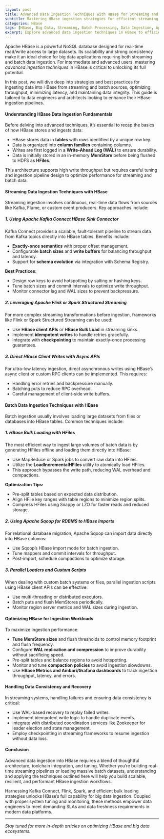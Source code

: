 ```yaml
---
layout: post
title: Advanced Data Ingestion Techniques with HBase for Streaming and Batch Data
subtitle: Mastering HBase ingestion strategies for efficient streaming and batch data processing in big data environments
categories: HBase
tags: [HBase, Big Data, Streaming, Batch Processing, Data Ingestion, Apache Hadoop, NoSQL, Data Engineering]
excerpt: Explore advanced data ingestion techniques in HBase to efficiently handle both streaming and batch workloads. Learn best practices and architectures for scalable, low-latency data pipelines.
---
```

Apache HBase is a powerful NoSQL database designed for real-time read/write access to large datasets. Its scalability and strong consistency make it an ideal choice for big data applications requiring both streaming and batch data ingestion. For intermediate and advanced users, mastering *advanced ingestion techniques* in HBase is critical to unlocking its full potential.

In this post, we will dive deep into strategies and best practices for ingesting data into HBase from streaming and batch sources, optimizing throughput, minimizing latency, and maintaining data integrity. This guide is tailored to data engineers and architects looking to enhance their HBase ingestion pipelines.

#### Understanding HBase Data Ingestion Fundamentals

Before delving into advanced techniques, it’s essential to recap the basics of how HBase stores and ingests data:

- HBase stores data in **tables** with rows identified by a unique row key.
- Data is organized into **column families** containing columns.
- Writes are first logged in a **Write-Ahead Log (WAL)** to ensure durability.
- Data is initially stored in an in-memory **MemStore** before being flushed to HDFS as **HFiles**.

This architecture supports high write throughput but requires careful tuning and ingestion pipeline design to optimize performance for streaming and batch data.

#### Streaming Data Ingestion Techniques with HBase

Streaming ingestion involves continuous, real-time data flows from sources like Kafka, Flume, or custom event producers. Key approaches include:

##### 1. Using Apache Kafka Connect HBase Sink Connector

Kafka Connect provides a scalable, fault-tolerant pipeline to stream data from Kafka topics directly into HBase tables. Benefits include:

- **Exactly-once semantics** with proper offset management.
- Configurable **batch sizes** and **write buffers** for balancing throughput and latency.
- Support for **schema evolution** via integration with Schema Registry.

**Best Practices:**

- Design row keys to avoid hotspotting by salting or hashing keys.
- Tune batch sizes and commit intervals to optimize write throughput.
- Monitor connector lag and WAL sizes to prevent backpressure.

##### 2. Leveraging Apache Flink or Spark Structured Streaming

For more complex streaming transformations before ingestion, frameworks like Flink or Spark Structured Streaming can be used:

- Use **HBase client APIs** or **HBase Bulk Load** in streaming sinks.
- Implement **idempotent writes** to handle retries gracefully.
- Integrate with **checkpointing** to maintain exactly-once processing guarantees.

##### 3. Direct HBase Client Writes with Async APIs

For ultra-low latency ingestion, direct asynchronous writes using HBase’s async client or custom RPC clients can be implemented. This requires:

- Handling error retries and backpressure manually.
- Batching puts to reduce RPC overhead.
- Careful management of client-side write buffers.

#### Batch Data Ingestion Techniques with HBase

Batch ingestion usually involves loading large datasets from files or databases into HBase tables. Common techniques include:

##### 1. HBase Bulk Loading with HFiles

The most efficient way to ingest large volumes of batch data is by generating HFiles offline and loading them directly into HBase:

- Use MapReduce or Spark jobs to convert raw data into HFiles.
- Utilize the **LoadIncrementalHFiles** utility to atomically load HFiles.
- This approach bypasses the write path, reducing WAL overhead and compactions.

**Optimization Tips:**

- Pre-split tables based on expected data distribution.
- Align HFile key ranges with table regions to minimize region splits.
- Compress HFiles using Snappy or LZO for faster reads and reduced storage.

##### 2. Using Apache Sqoop for RDBMS to HBase Imports

For relational database migration, Apache Sqoop can import data directly into HBase columns:

- Use Sqoop’s HBase import mode for batch ingestion.
- Tune mappers and commit intervals for throughput.
- Post-import, schedule compactions to optimize storage.

##### 3. Parallel Loaders and Custom Scripts

When dealing with custom batch systems or files, parallel ingestion scripts using HBase client APIs can be effective:

- Use multi-threading or distributed executors.
- Batch puts and flush MemStores periodically.
- Monitor region server metrics and WAL sizes during ingestion.

#### Optimizing HBase for Ingestion Workloads

To maximize ingestion performance:

- **Tune MemStore sizes** and flush thresholds to control memory footprint and flush frequency.
- Configure **WAL replication and compression** to improve durability without sacrificing speed.
- Pre-split tables and balance regions to avoid hotspotting.
- Monitor and tune **compaction policies** to avoid ingestion slowdowns.
- Use **HBase Metrics and Ambari/Grafana dashboards** to track ingestion throughput, latency, and errors.

#### Handling Data Consistency and Recovery

In streaming systems, handling failures and ensuring data consistency is critical:

- Use WAL-based recovery to replay failed writes.
- Implement idempotent write logic to handle duplicate events.
- Integrate with distributed coordination services like Zookeeper for leader election and state management.
- Employ checkpointing in streaming frameworks to resume ingestion without data loss.

#### Conclusion

Advanced data ingestion into HBase requires a blend of thoughtful architecture, toolchain integration, and tuning. Whether you’re building real-time streaming pipelines or loading massive batch datasets, understanding and applying the techniques outlined here will help you build scalable, resilient, and performant HBase ingestion workflows.

Harnessing Kafka Connect, Flink, Spark, and efficient bulk loading strategies unlocks HBase’s full capability for big data ingestion. Coupled with proper system tuning and monitoring, these methods empower data engineers to meet demanding SLAs and data freshness requirements in modern data platforms.

---

*Stay tuned for more in-depth articles on optimizing HBase and big data ecosystems.*
